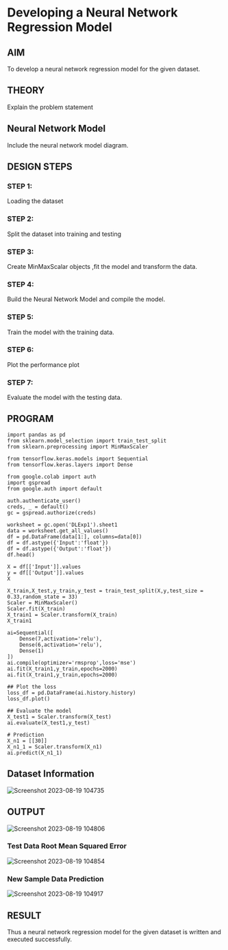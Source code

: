 # Developing a Neural Network Regression Model

## AIM

To develop a neural network regression model for the given dataset.

## THEORY

Explain the problem statement

## Neural Network Model

Include the neural network model diagram.

## DESIGN STEPS

### STEP 1:

Loading the dataset

### STEP 2:

Split the dataset into training and testing

### STEP 3:

Create MinMaxScalar objects ,fit the model and transform the data.

### STEP 4:

Build the Neural Network Model and compile the model.

### STEP 5:

Train the model with the training data.

### STEP 6:

Plot the performance plot

### STEP 7:

Evaluate the model with the testing data.

## PROGRAM
```
import pandas as pd
from sklearn.model_selection import train_test_split
from sklearn.preprocessing import MinMaxScaler

from tensorflow.keras.models import Sequential
from tensorflow.keras.layers import Dense

from google.colab import auth
import gspread
from google.auth import default

auth.authenticate_user()
creds, _ = default()
gc = gspread.authorize(creds)

worksheet = gc.open('DLExp1').sheet1
data = worksheet.get_all_values()
df = pd.DataFrame(data[1:], columns=data[0])
df = df.astype({'Input':'float'})
df = df.astype({'Output':'float'})
df.head()

X = df[['Input']].values
y = df[['Output']].values
X

X_train,X_test,y_train,y_test = train_test_split(X,y,test_size = 0.33,random_state = 33)
Scaler = MinMaxScaler()
Scaler.fit(X_train)
X_train1 = Scaler.transform(X_train)
X_train1

ai=Sequential([
    Dense(7,activation='relu'),
    Dense(6,activation='relu'),
    Dense(1)
])
ai.compile(optimizer='rmsprop',loss='mse')
ai.fit(X_train1,y_train,epochs=2000)
ai.fit(X_train1,y_train,epochs=2000)

## Plot the loss
loss_df = pd.DataFrame(ai.history.history)
loss_df.plot()

## Evaluate the model
X_test1 = Scaler.transform(X_test)
ai.evaluate(X_test1,y_test)

# Prediction
X_n1 = [[30]]
X_n1_1 = Scaler.transform(X_n1)
ai.predict(X_n1_1)
```

## Dataset Information 

![Screenshot 2023-08-19 104735](https://github.com/sarveshjustin/basic-nn-model/assets/113497481/5431e236-db62-4583-987c-ca750424fede)


## OUTPUT

![Screenshot 2023-08-19 104806](https://github.com/sarveshjustin/basic-nn-model/assets/113497481/f19e8230-5aa0-46fb-a5aa-7f908f13d3e9)
### Test Data Root Mean Squared Error

![Screenshot 2023-08-19 104854](https://github.com/sarveshjustin/basic-nn-model/assets/113497481/a9e2420c-3027-47e2-963d-b3c9d9762ff3)


### New Sample Data Prediction

![Screenshot 2023-08-19 104917](https://github.com/sarveshjustin/basic-nn-model/assets/113497481/d10284ed-4c92-4f06-82ab-a394808b754d)


## RESULT
Thus a neural network regression model for the given dataset is written and executed successfully.
